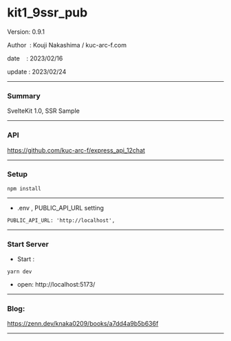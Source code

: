 ﻿# kit1_9ssr_pub

 Version: 0.9.1

 Author  : Kouji Nakashima / kuc-arc-f.com

 date    : 2023/02/16

 update  : 2023/02/24 
 
***
### Summary

SvelteKit 1.0, SSR Sample

***
### API

https://github.com/kuc-arc-f/express_api_12chat


***
### Setup

```
npm install
```
***
* .env , PUBLIC_API_URL setting

```
PUBLIC_API_URL: 'http://localhost',
```

***
### Start Server

* Start :

```
yarn dev
```

* open: http://localhost:5173/

***
### Blog:

https://zenn.dev/knaka0209/books/a7dd4a9b5b636f

***
